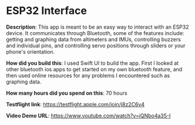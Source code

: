 # ESP32 Interface

**Description**: This app is meant to be an easy way to interact with an ESP32 device. It communicates through Bluetooth, some of the features include: getting and graphing data from altimeters and IMUs, controlling buzzers and individual pins, and controlling servo positions through sliders or your phone's orientation.

**How did you build this**: I used Swift UI to build the app. First I looked at other bluetooth ios apps to get started on my own bluetooth feature, and then used online resources for any problems I encountered such as graphing data. 

**How many hours did you spend on this**: 70 hours

**Testflight link**: https://testflight.apple.com/join/j8z2C6v4 

**Video Demo URL**: https://www.youtube.com/watch?v=iQNbo4a35-I
